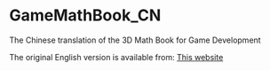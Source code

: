 # GameMathBook_CN
The Chinese translation of the 3D Math Book for Game Development

The original English version is available from: [This website](https://gamemath.com/book/intro.html)
